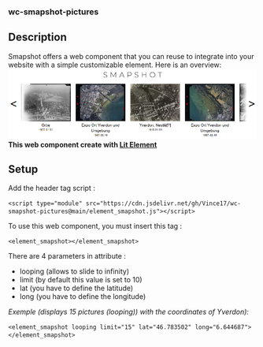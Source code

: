 ### wc-smapshot-pictures

## Description
Smapshot offers a web component that you can reuse to integrate into your website with a simple customizable element.
Here is an overview:
![enter image description here](https://raw.githubusercontent.com/Vince17/wc-smapshot-pictures/main/screenshot.png)
**This web component create with [Lit Element](https://lit.dev/)**

## Setup
Add the header tag script : 

    <script type="module" src="https://cdn.jsdelivr.net/gh/Vince17/wc-smapshot-pictures@main/element_smapshot.js"></script>

To use this web component, you must insert this tag : 

    <element_smapshot></element_smapshot>

There are 4 parameters in attribute :

-   looping (allows to slide to infinity)
-   limit (by default this value is set to 10)
-   lat (you have to define the latitude)
-   long (you have to define the longitude)

*Exemple (displays 15 pictures (looping)) with the coordinates of Yverdon):*

    <element_smapshot looping limit="15" lat="46.783502" long="6.644687"></element_smapshot>
